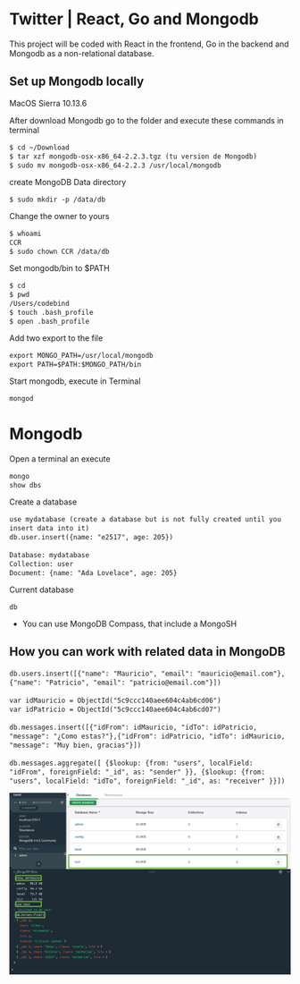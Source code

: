# Twitter | React, Go and Mongodb

This project will be coded with React in the frontend, Go in the backend and Mongodb as a non-relational database.

## Set up Mongodb locally

MacOS Sierra 10.13.6

After download Mongodb go to the folder and execute these commands in terminal

```
$ cd ~/Download
$ tar xzf mongodb-osx-x86_64-2.2.3.tgz (tu version de Mongodb)
$ sudo mv mongodb-osx-x86_64-2.2.3 /usr/local/mongodb
```

create MongoDB Data directory

```
$ sudo mkdir -p /data/db
```

Change the owner to yours

```
$ whoami
CCR
$ sudo chown CCR /data/db
```

Set mongodb/bin to $PATH

```
$ cd
$ pwd
/Users/codebind
$ touch .bash_profile
$ open .bash_profile
```

Add two export to the file

```
export MONGO_PATH=/usr/local/mongodb
export PATH=$PATH:$MONGO_PATH/bin
```

Start mongodb, execute in Terminal

```
mongod
```

# Mongodb

Open a terminal an execute

```
mongo
show dbs
```

Create a database

```
use mydatabase (create a database but is not fully created until you insert data into it)
db.user.insert({name: "e2517", age: 205})

Database: mydatabase
Collection: user
Document: {name: "Ada Lovelace", age: 205}
```

Current database

```
db
```

- You can use MongoDB Compass, that include a MongoSH

## How you can work with related data in MongoDB

```
db.users.insert([{"name": "Mauricio", "email": "mauricio@email.com"},{"name": "Patricio", "email": "patricio@email.com"}])

var idMauricio = ObjectId("5c9ccc140aee604c4ab6cd06")
var idPatricio = ObjectId("5c9ccc140aee604c4ab6cd07")

db.messages.insert([{"idFrom": idMauricio, "idTo": idPatricio, "message": "¿Como estas?"},{"idFrom": idPatricio, "idTo": idMauricio, "message": "Muy bien, gracias"}])

db.messages.aggregate([ {$lookup: {from: "users", localField: "idFrom", foreignField: "_id", as: "sender" }}, {$lookup: {from: "users", localField: "idTo", foreignField: "_id", as: "receiver" }}])
```

![mongodb][]

[mongodb]: https://github.com/E2517/images/blob/main/images/twitter/mongodb.png
